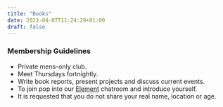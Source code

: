 ```yaml
---
title: "Books"
date: 2021-04-07T11:24:29+01:00
draft: false
---
```


### Membership Guidelines

* Private mens-only club.
* Meet Thursdays fortnightly.
* Write book reports, present projects and discuss current events.
* To join pop into our [Element](https://matrix.to/#/#the-rdk-international:matrix.org) chatroom and introduce yourself.
* It is requested that you do not share your real name, location or age.
